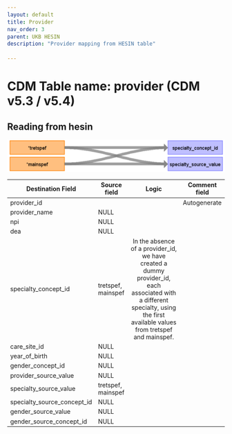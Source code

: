 ```yaml
---
layout: default
title: Provider
nav_order: 3
parent: UKB HESIN
description: "Provider mapping from HESIN table"

---
```


# CDM Table name: provider (CDM v5.3 / v5.4)

## Reading from hesin

![](images/ukb_hesin_to_prov.png)


| Destination Field | Source field | Logic | Comment field |
| --- | --- | :---: | --- |
| provider_id | | | Autogenerate|
| provider_name | NULL |  |  |
| npi | NULL |  |  |
| dea |NULL  |  |  |
| specialty_concept_id | tretspef,<br>mainspef | In the absence of a provider_id, we have created a dummy provider_id, each associated with a different specialty, using the first available values from tretspef and mainspef. ||
| care_site_id | NULL| | |
| year_of_birth | NULL |  |  |
| gender_concept_id | NULL | |  |
| provider_source_value | NULL |  | |
| specialty_source_value | tretspef,<br>mainspef | ||
| specialty_source_concept_id |NULL  |  | |
| gender_source_value | NULL| |  |
| gender_source_concept_id | NULL |  | |